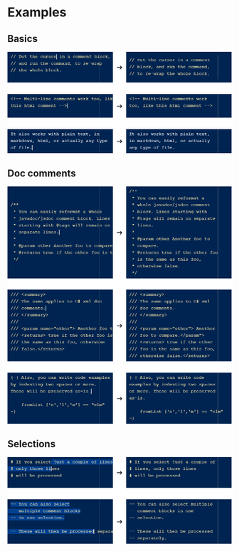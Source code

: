 # Examples #

## Basics ##

![Basics examples](examples-basics.png)

## Doc comments ##

![Doc comments examples](examples-doc-comments.png)

## Selections ##

![Selections examples](examples-selections.png)
